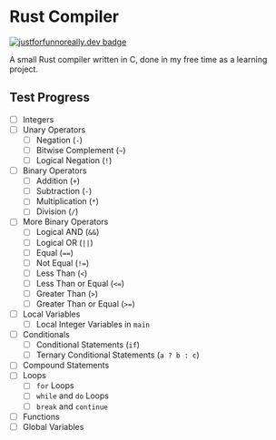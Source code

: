 # Rust Compiler
[![justforfunnoreally.dev badge](https://img.shields.io/badge/justforfunnoreally-dev-9ff)](https://justforfunnoreally.dev)

A small Rust compiler written in C, done in my free time as a learning project.

## Test Progress
- [ ] Integers
- [ ] Unary Operators
    - [ ] Negation (`-`)
    - [ ] Bitwise Complement (`~`)
    - [ ] Logical Negation (`!`)
- [ ] Binary Operators
    - [ ] Addition (`+`)
    - [ ] Subtraction (`-`)
    - [ ] Multiplication (`*`)
    - [ ] Division (`/`)
- [ ] More Binary Operators
    - [ ] Logical AND (`&&`)
    - [ ] Logical OR (`||`)
    - [ ] Equal (`==`)
    - [ ] Not Equal (`!=`)
    - [ ] Less Than (`<`)
    - [ ] Less Than or Equal (`<=`)
    - [ ] Greater Than (`>`)
    - [ ] Greater Than or Equal (`>=`)
- [ ] Local Variables
    - [ ] Local Integer Variables in `main` 
- [ ] Conditionals
    - [ ] Conditional Statements (`if`)
    - [ ] Ternary Conditional Statements (`a ? b : c`)
- [ ] Compound Statements
- [ ] Loops
    - [ ] `for` Loops
    - [ ] `while` and `do` Loops
    - [ ] `break` and `continue`
- [ ] Functions
- [ ] Global Variables
